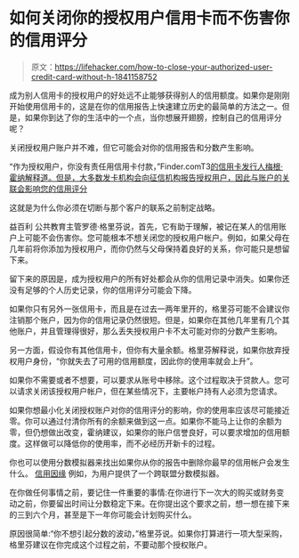 # 如何关闭你的授权用户信用卡而不伤害你的信用评分

> 原文：<https://lifehacker.com/how-to-close-your-authorized-user-credit-card-without-h-1841158752>

成为别人信用卡的授权用户的好处远不止能够获得别人的信用额度。如果你是刚刚开始使用信用卡的，这是在你的信用报告上快速建立历史的最简单的方法之一。但是，如果你到达了你的生活中的一个点，当你想展开翅膀，控制自己的信用评分呢？



关闭授权用户账户并不难，但它可能会对你的信用报告和分数产生影响。

“作为授权用户，你没有责任用信用卡付款，”Finder.comT3[的信用卡发行人梅根·霍纳解释道。但是，大多数发卡机构会向征信机构报告授权用户，因此与账户的关联会影响您的信用评分](http://www.finder.com)

这就是为什么你必须在切断与那个客户的联系之前制定战略。

益百利 公共教育主管罗德·格里芬说，首先，它有助于理解，被记在某人的信用账户上可能不会伤害你。您可能根本不想关闭您的授权用户帐户。例如，如果父母在几年前将你添加为授权用户，而你仍然与父母保持着良好的关系，你可能只是想留下来。

留下来的原因是，成为授权用户的所有好处都会从你的信用记录中消失。如果你还没有足够的个人历史记录，你的信用评分可能会下降。

如果你只有另外一张信用卡，而且是在过去一两年里开的，格里芬可能不会建议你注销那个账户，因为你的信用记录仍然很短。但是，如果你在其他几年里有几个其他账户，并且管理得很好，那么丢失授权用户卡不太可能对你的分数产生影响。

另一方面，假设你有其他信用卡，但你有大量余额。格里芬解释说，如果你放弃授权用户身份，“你就失去了可用的信用额度，因此你的使用率就会上升”。

如果你不需要或者不想要，可以要求从账号中移除。这个过程取决于贷款人。您可以请求关闭该授权用户帐户，但在某些情况下，主要帐户持有人必须为您请求。

如果你想最小化关闭授权账户对你的信用评分的影响，你的使用率应该尽可能接近零。你可以通过付清你所有的余额来做到这一点。如果你不能马上让你的余额为零，但仍想做出改变，霍纳建议，如果你的账户信誉良好，可以要求增加的信用额度。这样做可以降低你的使用率，而不必经历开新卡的过程。

你也可以使用分数模拟器来找出如果你从你的报告中删除你最早的信用帐户会发生什么。 [信用因缘](https://www.creditkarma.com/tools/credit-score-simulator) 例如，为用户提供了一个跨联盟分数模拟器。

在你做任何事情之前，要记住一件重要的事情:在你进行下一次大的购买或财务变动之前，你要留出时间让分数稳定下来。在你提出这个要求之前，想一想在接下来的三到六个月，甚至是下一年你可能会计划购买什么。

原因很简单:“你不想引起分数的波动，”格里芬说。如果你打算进行一项大型采购，格里芬建议在你完成这个过程之前，不要动那个授权账户。